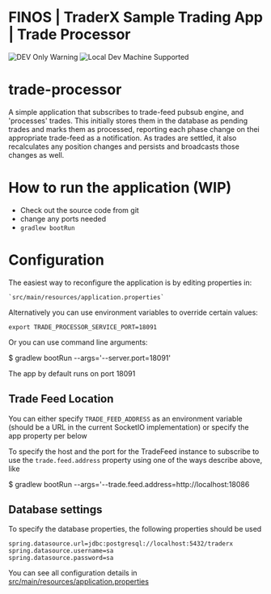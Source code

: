 # FINOS | TraderX Sample Trading App | Trade Processor

![DEV Only Warning](https://badgen.net/badge/warning/not-for-production/red) ![Local Dev Machine Supported](http://badgen.net/badge/local-dev/supported/green)

# trade-processor

A simple application that subscribes to trade-feed pubsub engine, and 'processes' trades. This initially stores them in the database as pending trades and marks them as processed, reporting each phase change on thei appropriate trade-feed as a notification. As trades are settled, it also recalculates any position changes and persists and broadcasts those changes as well.
 
# How to run the application (WIP)

- Check out the source code from git
- change any ports needed
- ``gradlew bootRun``

# Configuration

The easiest way to reconfigure the application is by editing properties in:

    `src/main/resources/application.properties`

Alternatively you can use environment variables to override certain values:

   `export TRADE_PROCESSOR_SERVICE_PORT=18091`

Or you can use command line arguments:
    
   $ gradlew bootRun --args='--server.port=18091'
   
The app by default runs on port 18091

## Trade Feed Location

You can either specify `TRADE_FEED_ADDRESS` as an environment variable (should be a URL in the current SocketIO implementation) or specify the app property per below

To specify the host and the port for the TradeFeed instance to subscribe to use the `trade.feed.address` property using one of the ways describe above, like

   $ gradlew bootRun --args='--trade.feed.address=http://localhost:18086

## Database settings

To specify the database properties, the following properties should be used

    spring.datasource.url=jdbc:postgresql://localhost:5432/traderx
    spring.datasource.username=sa
    spring.datasource.password=sa


You can see all configuration details in [src/main/resources/application.properties](application.properties)